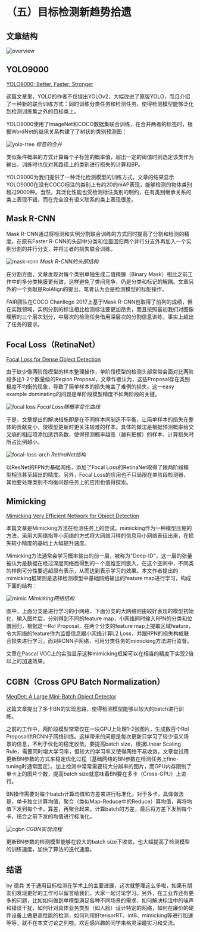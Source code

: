 # （五）目标检测新趋势拾遗

## 文章结构

![overview](img/overview.png)

## YOLO9000

[YOLO9000: Better, Faster, Stronger](https://arxiv.org/1612.08242)

这篇文章里，YOLO的作者不仅提出YOLOv2，大幅改进了原版YOLO，而且介绍了一种新的联合训练方式：同时训练分类任务和检测任务，使得检测模型能够泛化到检测训练集之外的目标类上。

YOLO9000使用了ImageNet和COCO数据集联合训练，在合并两者的标签时，根据WordNet的继承关系构建了了树状的类别预测图：

![yolo-tree](img/yolo9000_tree.jpg) _标签的合并_

类似条件概率的方式计算每个子标签的概率值，超出一定的阈值时则选定该类作为输出，训练时也仅对其路径上的类别进行损失的计算和BP。

YOLO9000为我们提供了一种泛化检测模型的训练方式，文章的结果显示YOLO9000在没有COCO标注的类别上有约20的mAP表现，能够检测的物体类别超过9000种。当然，其泛化性能也受检测标注类别的制约，在有类别继承关系的类上表现不错，而在完全没有语义联系的类上表现很差。

## Mask R-CNN

Mask R-CNN通过将检测和实例分割联合训练的方式同时提高了分割和检测的精度。在原有Faster R-CNN的头部中分类和位置回归两个并行分支外再加入一个实例分割的并行分支，并将三者的损失联合训练。

![mask-rcnn](img/mask-rcnn.jpg) _Mask R-CNN的头部结构_

在分割方面，文章发现对每个类别单独生成二值掩膜（Binary Mask）相比之前工作中的多分类掩膜更有效，这样避免了类间竞争，仍是分类和标记的解耦。文章另外的一个贡献是RoIAlign的提出，笔者认为会是检测模型的标配操作。

FAIR团队在COCO Chanllege 2017上基于Mask R-CNN也取得了前列的成绩，但在实践领域，实例分割的标注相比检测标注要更加昂贵，而且按照最初我们对图像理解的三个层次划分，中层次的检测任务借用深层次的分割信息训练，事实上超出了任务的要求。

## Focal Loss（RetinaNet）

[Focal Loss for Dense Object Detection](https://arxiv.org/1708.02002)

由于缺少像两阶段模型的样本整理操作，单阶段模型的检测头部常常会面对比两阶段多出1-2个数量级的Region Proposal，文章作者认为，这些Proposal存在类别极度不均衡的现象，导致了简单样本的损失掩盖了难例的损失，这一easy example dominating的问题是单阶段模型精度不如两阶段的关键。

![focal loss](img/fl.png) _Focal Loss随概率变化曲线_

于是，文章提出的解决措施即是在不同样本间制造不平衡，让简单样本的损失在整体的贡献变小，使模型更新时更关注较难的样本。具体的做法是根据预测概率给交叉熵的相应项添加惩罚系数，使得预测概率越高（越有把握）的样本，计算损失时所占比例越小。

![focal-loss-arch](img/fl-arch.png) _RetinaNet结构_

以ResNet的FPN为基础网络，添加了Focal Loss的RetinaNet取得了跟两阶段模型相当甚至超出的精度。另外，Focal Loss的应用也不只局限在单阶段检测器，其他要处理类别不均衡问题任务上的应用也值得探索。

## Mimicking

[Mimicking Very Efficient Network for Object Detection](http://openaccess.thecvf.com/content_cvpr_2017/papers/Li_Mimicking_Very_Efficient_CVPR_2017_paper.pdf)

本篇文章是Mimicking方法在检测任务上的尝试。mimicking作为一种模型压缩的方法，采用大网络指导小网络的方式将大网络习得的信息用小网络表征出来，在损失较小精度的基础上大幅提升速度。

Mimicking方法通常会学习概率输出的前一层，被称为"Deep-ID"，这一层的张量被认为是数据在经过深度网络后得到的一个高维空间嵌入，在这个空间中，不同类的样例可分性要远超原有表示，从而达到表示学习的效果。本文作者提出的mimicking框架则是选择检测模型中基础网络输出的feature map进行学习，构成下面的结构：

![mimic](img/mimic.jpeg) _Mimicking网络结构_

图中，上面分支是进行学习的小网络，下面分支的大网络则由较好表现的模型初始化，输入图片后，分别得到不同的feature map，小网络同时输入RPN的分类和位置回归，根据这一RoI Proposal，在两个分支的feature map上提取区域feature，令大网络的feature作为监督信息跟小网络计算L2 Loss，并跟RPN的损失构成联合损失进行学习。而对RCNN子网络，可用分类任务的mimicking方法进行监督。

文章在Pascal VOC上的实验显示这种mimicking框架可以在相当的精度下实现2倍以上的加速效果。

## CGBN（Cross GPU Batch Normalization）

[MegDet: A Large Mini-Batch Object Detector](https://arxiv.org/abs/1711.07240)

这篇文章提出了多卡BN的实现思路，使得检测模型能够以较大的batch进行训练。

之前的工作中，两阶段模型常常仅在一块GPU上处理1-2张图片，生成数百个RoI Proposal供RCNN子网络训练。这样带来的问题是每次更新只学习了较少语义场景的信息，不利于优化的稳定收敛。要提高batch size，根据Linear Scaling Rule，需要同时增大学习率，但较大的学习率又使得网络不易收敛，文章尝试用更新BN参数的方式来稳定优化过程（基础网络的BN参数在检测任务上fine-tuning时通常固定）。加上检测中常常需要较大分辨率的图片，而GPU内存限制了单卡上的图片个数，提高batch size就意味着BN要在多卡（Cross-GPU）上进行。

BN操作需要对每个batch计算均值和方差来进行标准化，对于多卡，具体做法是，单卡独立计算均值，聚合（类似Map-Reduce中的Reduce）算均值，再将均值下发到每个卡，算差，再聚合起来，计算batch的方差，最后将方差下发到每个卡，结合之前下发的均值进行标准化。

![cgbn](img/cgbn.png) _CGBN实现流程_

更新BN参数的检测模型能够在较大的batch size下收敛，也大幅提高了检测模型的训练速度，加快了算法的迭代速度。

## 结语

by 德兵 关于通用目标检测在学术上的主要进展，这次就整理这么多啦，如果有朋友们发现更好的工作可以留言给我们，大家一起讨论学习。另外，在工业界还有更多的问题，比如如何做到单模型满足各种不同场景的需求，如何解决标注中的噪声和错误干扰，如何针对具体业务类型（如人脸）设计特定的网络，如何在廉价的硬件设备上做更高性能的检测，如何利用好tensorRT、int8、mimicking等进行加速等等，就不在本文讨论之列啦。欢迎感兴趣的同学来格灵深瞳实习和交流。
